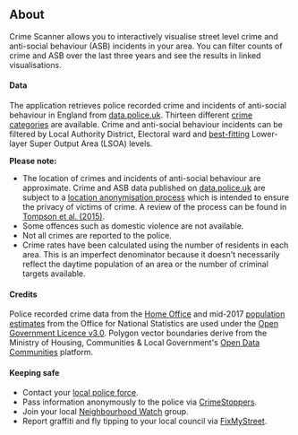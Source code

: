 ## About
Crime Scanner allows you to interactively visualise street level crime and anti-social behaviour (ASB) incidents in your area. You can filter counts of crime and ASB over the last three years and see the results in linked visualisations.

#### Data 
The application retrieves police recorded crime and incidents of anti-social behaviour in England from [data.police.uk](https://data.police.uk/). Thirteen different [crime categories](https://www.police.uk/about-this-site/faqs/#what-do-the-crime-categories-mean) are available. Crime and anti-social behaviour incidents can be filtered by Local Authority District, Electoral ward and [best-fitting](http://geoportal.statistics.gov.uk/datasets/500d4283cbe54e3fa7f358399ba3783e_0) Lower-layer Super Output Area (LSOA) levels. 

**Please note:**   
- The location of crimes and incidents of anti-social behaviour are approximate. Crime and ASB data published on [data.police.uk](https://data.police.uk/) are subject to a [location anonymisation process](https://data.police.uk/about/#location-anonymisation) which is intended to ensure the privacy of victims of crime. A review of the process can be found in [Tompson et al. (2015)](https://www.tandfonline.com/doi/abs/10.1080/15230406.2014.972456).   
- Some offences such as domestic violence are not available.   
- Not all crimes are reported to the police.   
- Crime rates have been calculated using the number of residents in each area. This is an imperfect denominator because it doesn't necessarily reflect the daytime population of an area or the number of criminal targets available.   

#### Credits
Police recorded crime data from the [Home Office](https://www.gov.uk/government/organisations/home-office) and mid-2017 [population estimates](https://www.ons.gov.uk/peoplepopulationandcommunity/populationandmigration/populationestimates) from the Office for National Statistics are used under the [Open Government Licence v3.0](https://www.nationalarchives.gov.uk/doc/open-government-licence/version/3/). Polygon vector boundaries derive from the Ministry of Housing, Communities & Local Government's [Open Data Communities](http://opendatacommunities.org/home) platform.

#### Keeping safe
- Contact your [local police force](https://www.police.uk/contact/force-websites/).
- Pass information anonymously to the police via [CrimeStoppers](http://www.crimestoppers-uk.org/).
- Join your local [Neighbourhood Watch](http://www.ourwatch.org.uk) group.
- Report graffiti and fly tipping to your local council via [FixMyStreet](http://www.fixmystreet.com/).
